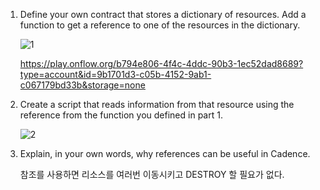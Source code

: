1. Define your own contract that stores a dictionary of resources. Add a function to get a reference to one of the resources in the dictionary.

    ![1](https://user-images.githubusercontent.com/41810744/156638462-6d399ba2-cb27-484b-8b0f-4cb51bc1b7a6.png)

   https://play.onflow.org/b794e806-4f4c-4ddc-90b3-1ec52dad8689?type=account&id=9b1701d3-c05b-4152-9ab1-c067179bd33b&storage=none

2. Create a script that reads information from that resource using the reference from the function you defined in part 1.

    ![2](https://user-images.githubusercontent.com/41810744/156638481-3fe620a7-5911-4bad-9477-14e855fed95e.png)



3. Explain, in your own words, why references can be useful in Cadence.

   참조를 사용하면 리소스를 여러번 이동시키고 DESTROY 할 필요가 없다. 
